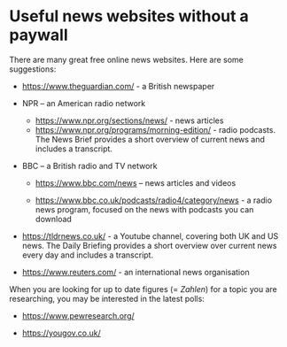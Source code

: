# Useful news websites without a paywall

There are many great free online news websites. Here are some suggestions:

- https://www.theguardian.com/  - a British newspaper

- NPR – an American radio network

    - <https://www.npr.org/sections/news/>  - news articles
    - <https://www.npr.org/programs/morning-edition/>  - radio podcasts. The News Brief provides a short overview of current news and includes a transcript.

- BBC – a British radio and TV network

   - <https://www.bbc.com/news>  – news articles and videos

   - <https://www.bbc.co.uk/podcasts/radio4/category/news>  - a radio news program, focused on the news with podcasts you can download

- <https://tldrnews.co.uk/> - a Youtube channel, covering both UK and US news. The Daily Briefing provides a short overview over current news every day and includes a transcript.

- <https://www.reuters.com/> - an international news organisation

When you are looking for up to date figures (= _Zahlen_) for a topic you are researching, you may be interested in the latest polls:

- <https://www.pewresearch.org/>

- <https://yougov.co.uk/>

